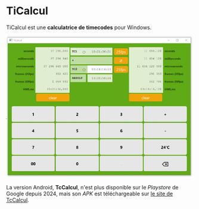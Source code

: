 # TiCalcul

TiCalcul est une **calculatrice de timecodes** pour Windows.  


![screenshot](./docs/medias/screenshot.jpg)

La version Android, **TcCalcul**, n'est plus disponible sur le *Playstore* de Google depuis 2024, mais son *APK* est téléchargeable sur [le site de TcCalcul](https://sphinkie.github.io/TiCalcul).




